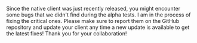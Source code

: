 Since the native client was just recently released, you might encounter some bugs that we didn't find during the alpha tests. I am in the process of fixing the critical ones. Please make sure to report them on the GitHub repository and update your client any time a new update is available to get the latest fixes! Thank you for your collaboration!
